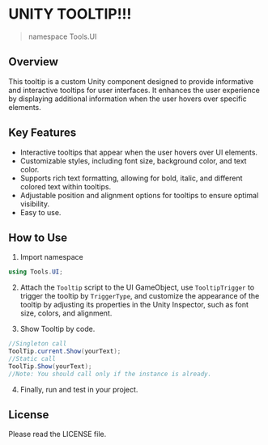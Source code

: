 # UNITY TOOLTIP!!!
> namespace Tools.UI

## Overview
This tooltip is a custom Unity component designed to provide informative and interactive tooltips for user interfaces. It enhances the user experience by displaying additional information when the user hovers over specific elements.

## Key Features
- Interactive tooltips that appear when the user hovers over UI elements.
- Customizable styles, including font size, background color, and text color.
- Supports rich text formatting, allowing for bold, italic, and different colored text within tooltips.
- Adjustable position and alignment options for tooltips to ensure optimal visibility.
- Easy to use.

## How to Use
1. Import namespace
```c#
using Tools.UI;
```
2. Attach the `Tooltip` script to the UI GameObject, use `TooltipTrigger` to trigger the tooltip by `TriggerType`, and customize the appearance of the tooltip by adjusting its properties in the Unity Inspector, such as font size, colors, and alignment.

3. Show Tooltip by code.
 ```C#
//Singleton call
ToolTip.current.Show(yourText);
//Static call
ToolTip.Show(yourText);
//Note: You should call only if the instance is already.
 ```

4. Finally, run and test in your project.

## License
Please read the LICENSE file.
